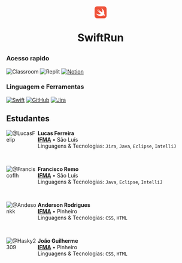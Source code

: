 <h1 align="center">
  <img height="32" src="https://raw.githubusercontent.com/github/explore/80688e429a7d4ef2fca1e82350fe8e3517d3494d/topics/swift/swift.png" alt="Swift"/>
  <p>SwiftRun</p>
</h1>

<h3>
Acesso rapido
</h3>

![Classroom](https://img.shields.io/badge/-Classroom-333333?style=for-the-badge&logo=google-classroom)
![Replit](https://img.shields.io/badge/-Replit-333333?style=for-the-badge&logo=replit)
[![Notion](https://img.shields.io/badge/-Notion-333333?style=for-the-badge&logo=notion)](https://www.notion.so/Pesquisa-CBL-f57675fdf031403ca7a4eb7a30044d4a)

### Linguagem e Ferramentas
[![Swift](https://img.shields.io/badge/-Swift-333333?style=for-the-badge&logo=swift)](https://www.swift.org/documentation/)
[![GitHub](https://img.shields.io/badge/-GitHub-333333?style=for-the-badge&logo=github)](https://docs.github.com/pt)
[![Jira](https://img.shields.io/badge/-Jira-333333?style=for-the-badge&logo=jira&logoColor=007ACC)](https://confluence.atlassian.com/jira)

## Estudantes
[<img align="left" height="84px" width="84px" alt="@LucasFelip" src="https://avatars.githubusercontent.com/LucasFelip?size=64">](https://github.com/LucasFelip)
**Lucas Ferreira** \
[**IFMA**](https://portal.ifma.edu.br/inicio/) • São Luís \
Linguagens & Tecnologias: `Jira`, `Java`, `Eclipse`, `IntelliJ`

</br>

[<img align="left" height="84px" width="84px" alt="@Franciscoflh" src="https://avatars.githubusercontent.com/Franciscoflh?size=64">](https://github.com/Franciscoflh)
**Francisco Remo** \
[**IFMA**](https://portal.ifma.edu.br/inicio/) • São Luís \
Linguagens & Tecnologias: `Java`, `Eclipse`, `IntelliJ`

</br>

[<img align="left" height="84px" width="84px" alt="@Andesonkk" src="https://avatars.githubusercontent.com/Andesonkk?size=64">](https://github.com/Andesonkk)
**Anderson Rodrigues** \
[**IFMA**](https://portal.ifma.edu.br/inicio/) • Pinheiro \
Linguagens & Tecnologias: `CSS`, `HTML`

</br>

[<img align="left" height="84px" width="84px" alt="@Hasky2309" src="https://avatars.githubusercontent.com/Hasky2309?size=64">](https://github.com/Hasky2309)
**João Guilherme** \
[**IFMA**](https://portal.ifma.edu.br/inicio/) • Pinheiro \
Linguagens & Tecnologias: `CSS`, `HTML`
